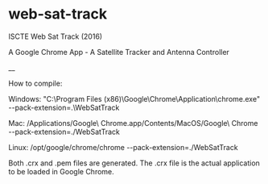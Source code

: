 # web-sat-track
ISCTE Web Sat Track (2016)

A Google Chrome App - A Satellite Tracker and Antenna Controller

__

How to compile:

Windows:
"C:\Program Files (x86)\Google\Chrome\Application\chrome.exe" --pack-extension=.\WebSatTrack

Mac:
/Applications/Google\ Chrome.app/Contents/MacOS/Google\ Chrome --pack-extension=./WebSatTrack

Linux:
/opt/google/chrome/chrome --pack-extension=./WebSatTrack

Both .crx and .pem files are generated. The .crx file is the actual application to be loaded in Google Chrome.
